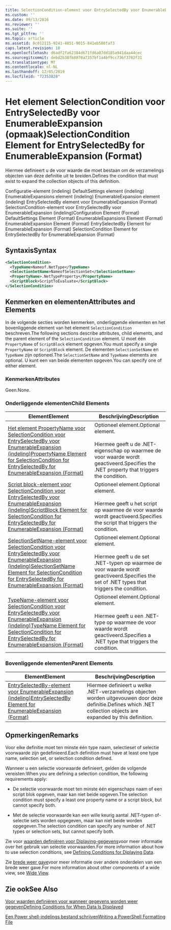 ```yaml
---
title: SelectionCondition-element voor EntrySelectedBy voor EnumerableExpansion (indeling) | Microsoft Docs
ms.custom: ''
ms.date: 09/13/2016
ms.reviewer: ''
ms.suite: ''
ms.tgt_pltfrm: ''
ms.topic: article
ms.assetid: 8c012115-9241-4851-9015-841eb508faf3
caps.latest.revision: 10
ms.openlocfilehash: d6adf2fa62384d671fd6a07dd185a941daa44cec
ms.sourcegitcommit: debd2b38fb8070a7357bf1a4bf9cc736f3702f31
ms.translationtype: MT
ms.contentlocale: nl-NL
ms.lasthandoff: 12/05/2019
ms.locfileid: "72353828"
---
```

# <a name="selectioncondition-element-for-entryselectedby-for-enumerableexpansion-format"></a><span data-ttu-id="1002d-102">Het element SelectionCondition voor EntrySelectedBy voor EnumerableExpansion (opmaak)</span><span class="sxs-lookup"><span data-stu-id="1002d-102">SelectionCondition Element for EntrySelectedBy for EnumerableExpansion (Format)</span></span>

<span data-ttu-id="1002d-103">Hiermee definieert u de voor waarde die moet bestaan om de verzamelings objecten van deze definitie uit te breiden.</span><span class="sxs-lookup"><span data-stu-id="1002d-103">Defines the condition that must exist to expand the collection objects of this definition.</span></span>

<span data-ttu-id="1002d-104">Configuratie-element (indeling) DefaultSettings element (indeling) EnumerableExpansions element (indeling) EnumerableExpansion element (indeling) EntrySelectedBy element voor EnumerableExpansion (Format) SelectionCondition-element voor EntrySelectedBy voor EnumerableExpansion (indeling)</span><span class="sxs-lookup"><span data-stu-id="1002d-104">Configuration Element (Format) DefaultSettings Element (Format) EnumerableExpansions Element (Format) EnumerableExpansion Element (Format) EntrySelectedBy Element for EnumerableExpansion (Format) SelectionCondition Element for EntrySelectedBy for EnumerableExpansion (Format)</span></span>

## <a name="syntax"></a><span data-ttu-id="1002d-105">Syntaxis</span><span class="sxs-lookup"><span data-stu-id="1002d-105">Syntax</span></span>

```xml
<SelectionCondition>
  <TypeName>Nameof.NetType</TypeName>
  <SelectionSetName>NameofSelectionSet</SelectionSetName>
  <PropertyName>.NetTypeProperty</PropertyName>
  <ScriptBlock>ScriptToEvaluate</ScriptBlock>
</SelectionCondition>
```

## <a name="attributes-and-elements"></a><span data-ttu-id="1002d-106">Kenmerken en elementen</span><span class="sxs-lookup"><span data-stu-id="1002d-106">Attributes and Elements</span></span>

<span data-ttu-id="1002d-107">In de volgende secties worden kenmerken, onderliggende elementen en het bovenliggende element van het element `SelectionCondition` beschreven.</span><span class="sxs-lookup"><span data-stu-id="1002d-107">The following sections describe attributes, child elements, and the parent element of the `SelectionCondition` element.</span></span> <span data-ttu-id="1002d-108">U moet één `PropertyName` of `ScriptBlock` element opgeven.</span><span class="sxs-lookup"><span data-stu-id="1002d-108">You must specify a single `PropertyName` or `ScriptBlock` element.</span></span> <span data-ttu-id="1002d-109">De elementen `SelectionSetName` en `TypeName` zijn optioneel.</span><span class="sxs-lookup"><span data-stu-id="1002d-109">The `SelectionSetName` and `TypeName` elements are optional.</span></span> <span data-ttu-id="1002d-110">U kunt een van beide elementen opgeven.</span><span class="sxs-lookup"><span data-stu-id="1002d-110">You can specify one of either element.</span></span>

### <a name="attributes"></a><span data-ttu-id="1002d-111">Kenmerken</span><span class="sxs-lookup"><span data-stu-id="1002d-111">Attributes</span></span>

<span data-ttu-id="1002d-112">Geen.</span><span class="sxs-lookup"><span data-stu-id="1002d-112">None.</span></span>

### <a name="child-elements"></a><span data-ttu-id="1002d-113">Onderliggende elementen</span><span class="sxs-lookup"><span data-stu-id="1002d-113">Child Elements</span></span>

|<span data-ttu-id="1002d-114">Element</span><span class="sxs-lookup"><span data-stu-id="1002d-114">Element</span></span>|<span data-ttu-id="1002d-115">Beschrijving</span><span class="sxs-lookup"><span data-stu-id="1002d-115">Description</span></span>|
|-------------|-----------------|
|[<span data-ttu-id="1002d-116">Het element PropertyName voor SelectionCondition voor EntrySelectedBy voor EnumerableExpansion (indeling)</span><span class="sxs-lookup"><span data-stu-id="1002d-116">PropertyName Element for SelectionCondition for EntrySelectedBy for EnumerableExpansion (Format)</span></span>](./propertyname-element-for-selectioncondition-for-entryselectedby-for-enumerableexpansion-format.md)|<span data-ttu-id="1002d-117">Optioneel element.</span><span class="sxs-lookup"><span data-stu-id="1002d-117">Optional element.</span></span><br /><br /> <span data-ttu-id="1002d-118">Hiermee geeft u de .NET-eigenschap op waarmee de voor waarde wordt geactiveerd.</span><span class="sxs-lookup"><span data-stu-id="1002d-118">Specifies the .NET property that triggers the condition.</span></span>|
|[<span data-ttu-id="1002d-119">Script block-element voor SelectionCondition voor EntrySelectedBy voor EnumerableExpansion (indeling)</span><span class="sxs-lookup"><span data-stu-id="1002d-119">ScriptBlock Element for SelectionCondition for EntrySelectedBy for EnumerableExpansion (Format)</span></span>](./scriptblock-element-for-selectioncondition-for-entryselectedby-for-enumerableexpansion-format.md)|<span data-ttu-id="1002d-120">Optioneel element.</span><span class="sxs-lookup"><span data-stu-id="1002d-120">Optional element.</span></span><br /><br /> <span data-ttu-id="1002d-121">Hiermee geeft u het script op waarmee de voor waarde wordt geactiveerd.</span><span class="sxs-lookup"><span data-stu-id="1002d-121">Specifies the script that triggers the condition.</span></span>|
|[<span data-ttu-id="1002d-122">SelectionSetName-element voor SelectionCondition voor EntrySelectedBy voor EnumerableExpansion (indeling)</span><span class="sxs-lookup"><span data-stu-id="1002d-122">SelectionSetName Element for SelectionCondition for EntrySelectedBy for EnumerableExpansion (Format)</span></span>](./selectionsetname-element-for-selectioncondition-for-entryselectedby-for-enumerableexpansion-format.md)|<span data-ttu-id="1002d-123">Optioneel element.</span><span class="sxs-lookup"><span data-stu-id="1002d-123">Optional element.</span></span><br /><br /> <span data-ttu-id="1002d-124">Hiermee geeft u de set .NET-typen op waarmee de voor waarde wordt geactiveerd.</span><span class="sxs-lookup"><span data-stu-id="1002d-124">Specifies the set of .NET types that triggers the condition.</span></span>|
|[<span data-ttu-id="1002d-125">TypeName-element voor SelectionCondition voor EntrySelectedBy voor EnumerableExpansion (indeling)</span><span class="sxs-lookup"><span data-stu-id="1002d-125">TypeName Element for SelectionCondition for EntrySelectedBy for EnumerableExpansion (Format)</span></span>](./typename-element-for-selectioncondition-for-entryselectedby-for-enumerableexpansion-format.md)|<span data-ttu-id="1002d-126">Optioneel element.</span><span class="sxs-lookup"><span data-stu-id="1002d-126">Optional element.</span></span><br /><br /> <span data-ttu-id="1002d-127">Hiermee geeft u een .NET-type op waarmee de voor waarde wordt geactiveerd.</span><span class="sxs-lookup"><span data-stu-id="1002d-127">Specifies a .NET type that triggers the condition.</span></span>|

### <a name="parent-elements"></a><span data-ttu-id="1002d-128">Bovenliggende elementen</span><span class="sxs-lookup"><span data-stu-id="1002d-128">Parent Elements</span></span>

|<span data-ttu-id="1002d-129">Element</span><span class="sxs-lookup"><span data-stu-id="1002d-129">Element</span></span>|<span data-ttu-id="1002d-130">Beschrijving</span><span class="sxs-lookup"><span data-stu-id="1002d-130">Description</span></span>|
|-------------|-----------------|
|[<span data-ttu-id="1002d-131">EntrySelectedBy-element voor EnumerableExpansion (indeling)</span><span class="sxs-lookup"><span data-stu-id="1002d-131">EntrySelectedBy Element for EnumerableExpansion (Format)</span></span>](./entryselectedby-element-for-enumerableexpansion-format.md)|<span data-ttu-id="1002d-132">Hiermee definieert u welke .NET-verzamelings objecten worden uitgevouwen door deze definitie.</span><span class="sxs-lookup"><span data-stu-id="1002d-132">Defines which .NET collection objects are expanded by this definition.</span></span>|

## <a name="remarks"></a><span data-ttu-id="1002d-133">Opmerkingen</span><span class="sxs-lookup"><span data-stu-id="1002d-133">Remarks</span></span>

<span data-ttu-id="1002d-134">Voor elke definitie moet ten minste één type naam, selectieset of selectie voorwaarde zijn gedefinieerd.</span><span class="sxs-lookup"><span data-stu-id="1002d-134">Each definition must have at least one type name, selection set, or selection condition defined.</span></span>

<span data-ttu-id="1002d-135">Wanneer u een selectie voorwaarde definieert, gelden de volgende vereisten:</span><span class="sxs-lookup"><span data-stu-id="1002d-135">When you are defining a selection condition, the following requirements apply:</span></span>

- <span data-ttu-id="1002d-136">De selectie voorwaarde moet ten minste één eigenschaps naam of een script blok opgeven, maar kan niet beide opgeven.</span><span class="sxs-lookup"><span data-stu-id="1002d-136">The selection condition must specify a least one property name or a script block, but cannot specify both.</span></span>

- <span data-ttu-id="1002d-137">Met de selectie voorwaarde kan een wille keurig aantal .NET-typen of-selectie sets worden opgegeven, maar kan niet beide worden opgegeven.</span><span class="sxs-lookup"><span data-stu-id="1002d-137">The selection condition can specify any number of .NET types or selection sets, but cannot specify both.</span></span>

<span data-ttu-id="1002d-138">Zie voor [waarden definiëren voor Diplaying-gegevens](./defining-conditions-for-displaying-data.md)voor meer informatie over het gebruik van selectie voorwaarden.</span><span class="sxs-lookup"><span data-stu-id="1002d-138">For more information about how to use selection conditions, see [Defining Conditions for Diplaying Data](./defining-conditions-for-displaying-data.md).</span></span>

<span data-ttu-id="1002d-139">Zie [brede weer gave](./creating-a-wide-view.md)voor meer informatie over andere onderdelen van een brede weer gave.</span><span class="sxs-lookup"><span data-stu-id="1002d-139">For more information about other components of a wide view, see [Wide View](./creating-a-wide-view.md).</span></span>

## <a name="see-also"></a><span data-ttu-id="1002d-140">Zie ook</span><span class="sxs-lookup"><span data-stu-id="1002d-140">See Also</span></span>

[<span data-ttu-id="1002d-141">Voor waarden definiëren voor wanneer gegevens worden weer gegeven</span><span class="sxs-lookup"><span data-stu-id="1002d-141">Defining Conditions for When Data Is Displayed</span></span>](./defining-conditions-for-displaying-data.md)

[<span data-ttu-id="1002d-142">Een Power shell-indelings bestand schrijven</span><span class="sxs-lookup"><span data-stu-id="1002d-142">Writing a PowerShell Formatting File</span></span>](./writing-a-powershell-formatting-file.md)

